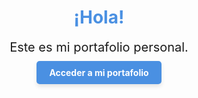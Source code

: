 <h1 align="center" style="color: #4A90E2;">¡Hola!</h1>
<p align="center" style="font-size: 20px; margin: 10px 0;">
  Este es mi portafolio personal. 
</p>
<p align="center" style="margin: 20px 0;">
  <a href="https://nahuel-portfolio-psi.vercel.app/" target="_blank" style="text-decoration: none;">
    <span style="padding: 10px 20px; background-color: #4A90E2; color: white; border-radius: 5px; font-weight: bold; box-shadow: 0 4px 6px rgba(0, 0, 0, 0.1); transition: background-color 0.3s;">
      Acceder a mi portafolio
    </span>
  </a>
</p>
